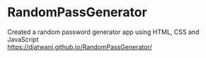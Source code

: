 # RandomPassGenerator
Created a random password generator app using HTML, CSS and JavaScript\
https://djatwani.github.io/RandomPassGenerator/

